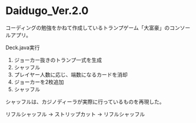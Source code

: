 # Daidugo_Ver.2.0
コーディングの勉強をかねて作成しているトランプゲーム「大富豪」のコンソールアプリ。


Deck.java実行
1. ジョーカー抜きのトランプ一式を生成
2. シャッフル
3. プレイヤー人数に応じ、端数になるカードを消却
4. ジョーカーを2枚追加
5. シャッフル

シャッフルは、カジノディーラが実際に行っているものを再現した。

リフルシャッフル → ストリップカット → リフルシャッフル
